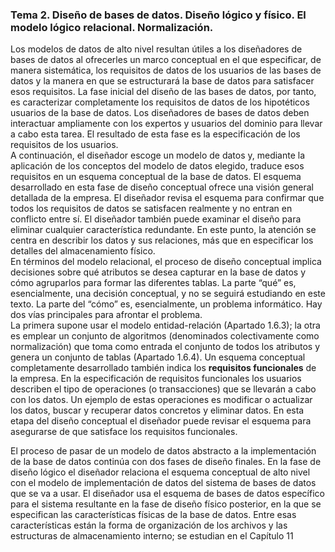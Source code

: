 ###  Tema 2. Diseño de bases de datos. Diseño lógico y físico. El modelo lógico relacional. Normalización.

Los modelos de datos de alto nivel resultan útiles a los diseñadores de bases de datos al ofrecerles un marco conceptual en el que especificar, de manera sistemática, los requisitos de datos de los usuarios de las bases de datos y la manera en que se estructurará la base de datos para satisfacer esos requisitos. La fase inicial del diseño de las bases de datos, por tanto, es caracterizar completamente los requisitos de
datos de los hipotéticos usuarios de la base de datos. Los diseñadores de bases de datos deben interactuar ampliamente con los expertos y usuarios del dominio para llevar a cabo esta tarea. El resultado de esta fase es la especificación de los requisitos de los usuarios.  
A continuación, el diseñador escoge un modelo de datos y, mediante la aplicación de los conceptos del modelo de datos elegido, traduce esos requisitos en un esquema conceptual de la base de datos. El esquema desarrollado en esta fase de diseño conceptual ofrece una visión general detallada de la empresa. El diseñador revisa el esquema para confirmar que todos los requisitos de datos se satisfacen realmente y no entran en conflicto entre sí. El diseñador también puede examinar el diseño para eliminar cualquier característica redundante. En este punto, la atención se centra en describir los datos y sus
relaciones, más que en especificar los detalles del almacenamiento físico.  
En términos del modelo relacional, el proceso de diseño conceptual implica decisiones sobre qué atributos se desea capturar en la base de datos y cómo agruparlos para formar las diferentes tablas. La parte “qué” es, esencialmente, una decisión conceptual, y no se seguirá estudiando en este texto. La parte del “cómo” es, esencialmente, un problema informático. Hay dos vías principales para afrontar el problema.  
La primera supone usar el modelo entidad-relación (Apartado 1.6.3); la otra es emplear un conjunto de algoritmos (denominados colectivamente como normalización) que toma como entrada el conjunto de todos los atributos y genera un conjunto de tablas (Apartado 1.6.4).
Un esquema conceptual completamente desarrollado también indica los <b>requisitos funcionales</b> de la empresa. En la especificación de requisitos funcionales los usuarios describen el tipo de operaciones (o transacciones) que se llevarán a cabo con los datos. Un ejemplo de estas operaciones es modificar o actualizar los datos, buscar y recuperar datos concretos y eliminar datos. En esta etapa del diseño conceptual el diseñador puede revisar el esquema para asegurarse de que satisface los requisitos funcionales.

El proceso de pasar de un modelo de datos abstracto a la implementación de la base de datos continúa con dos fases de diseño finales. En la fase de diseño lógico el diseñador relaciona el esquema conceptual de alto nivel con el modelo de implementación de datos del sistema de bases de datos que se va a usar. El diseñador usa el esquema de bases de datos específico para el sistema resultante en la fase de diseño físico posterior, en la que se especifican las características físicas de la base de datos. Entre esas características están la forma de organización de los archivos y las estructuras de almacenamiento interno; se estudian en el Capítulo 11